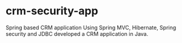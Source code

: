 # crm-security-app
Spring based CRM application 
Using Spring MVC, Hibernate, Spring security and JDBC developed a CRM application in Java. 
